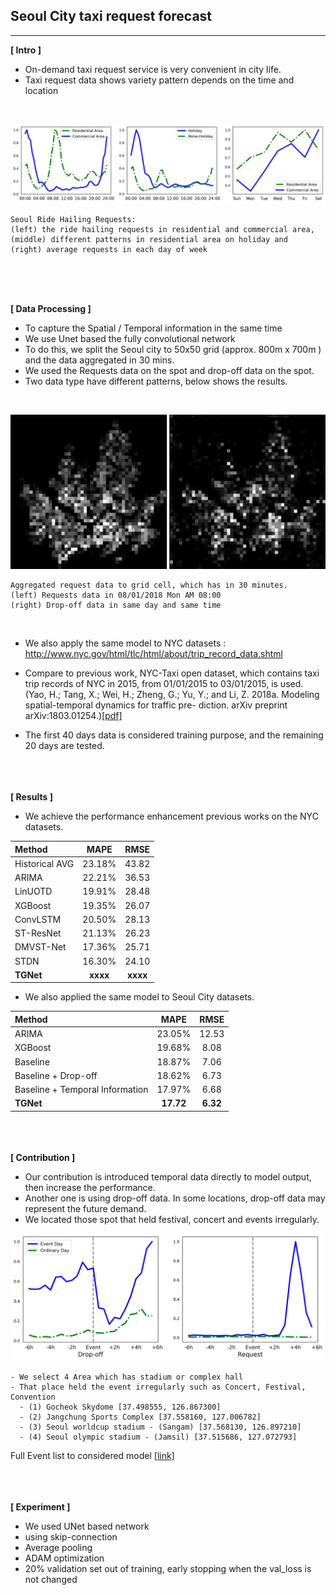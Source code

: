 
## Seoul City taxi request forecast

------------

<b>[ Intro ]</b>

- On-demand taxi request service is very convenient in city life.
- Taxi request data shows variety pattern depends on the time and location

<br>

![SEO_data_stats](./output_file/graph/seo_data_stats.png)
```
Seoul Ride Hailing Requests:
(left) the ride hailing requests in residential and commercial area,
(middle) different patterns in residential area on holiday and
(right) average requests in each day of week
```

<br><br><br>

<b>[ Data Processing ]</b>

- To capture the Spatial / Temporal information in the same time
- We use Unet based the fully convolutional network
- To do this, we split the Seoul city to 50x50 grid (approx. 800m x 700m ) and the data aggregated in 30 mins.
- We used the Requests data on the spot and drop-off data on the spot.
- Two data type have different patterns, below shows the results.

<br>

![SEO_data_stats](./output_file/graph/seo_end_start_map.png)
```
Aggregated request data to grid cell, which has in 30 minutes.
(left) Requests data in 08/01/2018 Mon AM 08:00
(right) Drop-off data in same day and same time  
```

<br>

- We also apply the same model to NYC datasets : http://www.nyc.gov/html/tlc/html/about/trip_record_data.shtml
- Compare to previous work, NYC-Taxi open dataset, which contains taxi trip records of NYC in 2015, from 01/01/2015 to 03/01/2015, is used.
(Yao, H.; Tang, X.; Wei, H.; Zheng, G.; Yu, Y.; and Li, Z. 2018a. Modeling spatial-temporal dynamics for traffic pre- diction. arXiv preprint arXiv:1803.01254.)[[pdf]](https://arxiv.org/abs/1803.01254)

- The first 40 days data is considered training purpose, and the remaining 20 days are tested.

<br><br><br>
<b>[ Results ]</b>

- We achieve the performance enhancement previous works on the NYC datasets.

| Method | MAPE | RMSE |
|:--------|:--------:|:--------:|
| Historical AVG | 23.18% | 43.82 |
| ARIMA | 22.21% | 36.53 |
| LinUOTD | 19.91% | 28.48 |
| XGBoost | 19.35% | 26.07 |
| ConvLSTM | 20.50% | 28.13 |
| ST-ResNet | 21.13%| 26.23 |
| DMVST-Net | 17.36% | 25.71 |
| STDN | 16.30% | 24.10 |
| <b>TGNet</b> | <b>xxxx</b> | <b>xxxx</b> |

- We also applied the same model to Seoul City datasets.

| Method | MAPE | RMSE |
|:--------|:--------:|:--------:|
| ARIMA | 23.05% | 12.53 |
| XGBoost | 19.68% | 8.08 |
| Baseline | 18.87% | 7.06 |
| Baseline + Drop-off | 18.62% | 6.73 |
| Baseline + Temporal Information | 17.97% | 6.68 |
| <b>TGNet</b> | <b>17.72</b> | <b>6.32</b> |


<br><br><br>
<b>[ Contribution ]</b>

- Our contribution is introduced temporal data directly to model output, then increase the performance.
- Another one is using drop-off data. In some locations, drop-off data may represent the future demand.
- We located those spot that held festival, concert and events irregularly.

![Event_spots](./output_file/graph/event_graph.png)

```
- We select 4 Area which has stadium or complex hall
- That place held the event irregularly such as Concert, Festival, Convention
  - (1) Gocheok Skydome [37.498555, 126.867300]
  - (2) Jangchung Sports Complex [37.558160, 127.006782]
  - (3) Seoul worldcup stadium - (Sangam) [37.568130, 126.897210]
  - (4) Seoul olympic stadium - (Jamsil) [37.515686, 127.072793]
```
Full Event list to considered model [[link]](./event_list.md)

<br><br><br>
<b>[ Experiment ]</b>

- We used UNet based network
- using skip-connection
- Average pooling
- ADAM optimization
- 20% validation set out of training, early stopping when the val_loss is not changed

<br><br><br>
